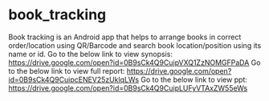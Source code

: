 # book_tracking
Book tracking is an Android app that helps to arrange books in correct order/location  using QR/Barcode and search book location/position using its name or id.
Go to the below link to view synopsis:
https://drive.google.com/open?id=0B9sCk4Q9CuipVXQ1ZzNOMGFPaDA
Go to the below link to view full report:
https://drive.google.com/open?id=0B9sCk4Q9CuipcENEV25zUklqLWs
Go to the below link to view ppt:
https://drive.google.com/open?id=0B9sCk4Q9CuipLUFyVTAxZW55eWs
